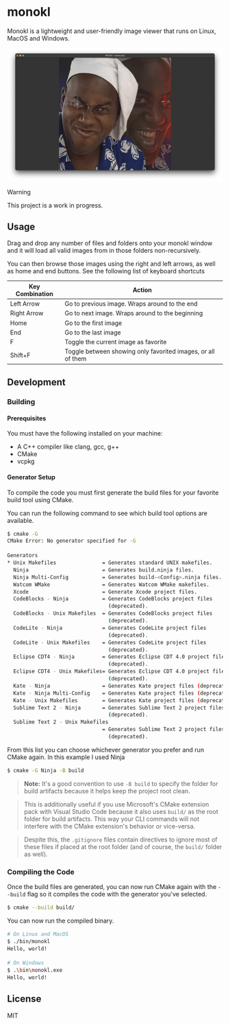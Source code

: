 # monokl
Monokl is a lightweight and user-friendly image viewer that runs on Linux, MacOS and Windows.

![Screenshot on MacOS](./ss-macos.png)

> [!WARNING]  
This project is a work in progress.

## Usage
Drag and drop any number of files and folders onto your monokl window and it will load all valid images from in those folders non-recursively.

You can then browse those images using the right and left arrows, as well as home and end buttons. See the following list of keyboard shortcuts

| Key Combination | Action |
|-----------------|--------|
| Left Arrow | Go to previous image. Wraps around to the end |
| Right Arrow | Go to next image. Wraps around to the beginning |
| Home | Go to the first image |
| End | Go to the last image |
| F | Toggle the current image as favorite |
| Shift+F | Toggle between showing only favorited images, or all of them |

## Development
### Building
#### Prerequisites
You must have the following installed on your machine:

- A C++ compiler like clang, gcc, g++
- CMake
- vcpkg

#### Generator Setup
To compile the code you must first generate the build files for your favorite build tool using CMake.

You can run the following command to see which build tool options are available.
```bash
$ cmake -G
CMake Error: No generator specified for -G

Generators
* Unix Makefiles               = Generates standard UNIX makefiles.
  Ninja                        = Generates build.ninja files.
  Ninja Multi-Config           = Generates build-<Config>.ninja files.
  Watcom WMake                 = Generates Watcom WMake makefiles.
  Xcode                        = Generate Xcode project files.
  CodeBlocks - Ninja           = Generates CodeBlocks project files
                                 (deprecated).
  CodeBlocks - Unix Makefiles  = Generates CodeBlocks project files
                                 (deprecated).
  CodeLite - Ninja             = Generates CodeLite project files
                                 (deprecated).
  CodeLite - Unix Makefiles    = Generates CodeLite project files
                                 (deprecated).
  Eclipse CDT4 - Ninja         = Generates Eclipse CDT 4.0 project files
                                 (deprecated).
  Eclipse CDT4 - Unix Makefiles= Generates Eclipse CDT 4.0 project files
                                 (deprecated).
  Kate - Ninja                 = Generates Kate project files (deprecated).
  Kate - Ninja Multi-Config    = Generates Kate project files (deprecated).
  Kate - Unix Makefiles        = Generates Kate project files (deprecated).
  Sublime Text 2 - Ninja       = Generates Sublime Text 2 project files
                                 (deprecated).
  Sublime Text 2 - Unix Makefiles
                               = Generates Sublime Text 2 project files
                                 (deprecated).
```

From this list you can choose whichever generator you prefer and run CMake again. In this example I used Ninja
```bash
$ cmake -G Ninja -B build
```

> **Note:** It's a good convention to use `-B build` to specify the folder for build artifacts because it helps keep the project root clean.

> This is additionally useful if you use Microsoft's CMake extension pack with Visual Studio Code because it also uses `build/` as the root folder for build artifacts. This way your CLI commands will not interfere with the CMake extension's behavior or vice-versa.

> Despite this, the `.gitignore` files contain directives to ignore most of these files if placed at the root folder (and of course, the `build/` folder as well).

### Compiling the Code
Once the build files are generated, you can now run CMake again with the `--build` flag so it compiles the code with the generator you've selected.

```bash
$ cmake --build build/
```

You can now run the compiled binary.

```bash
# On Linux and MacOS
$ ./bin/monokl
Hello, world!

# On Windows
$ .\bin\monokl.exe
Hello, world!
```

## License
MIT
